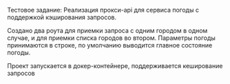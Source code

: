 Тестовое задание: Реализация прокси-api для сервиса погоды с поддержкой 
кэширования запросов.

Создано два роута для приемки запроса с одним городом в одном случае, и для приемки списка городов во втором. Параметры погоды принимаются в строке, по умолчанию выводится главное состояние погоды.

Проект запускается в докер-контейнере, поддерживается кеширование запросов
